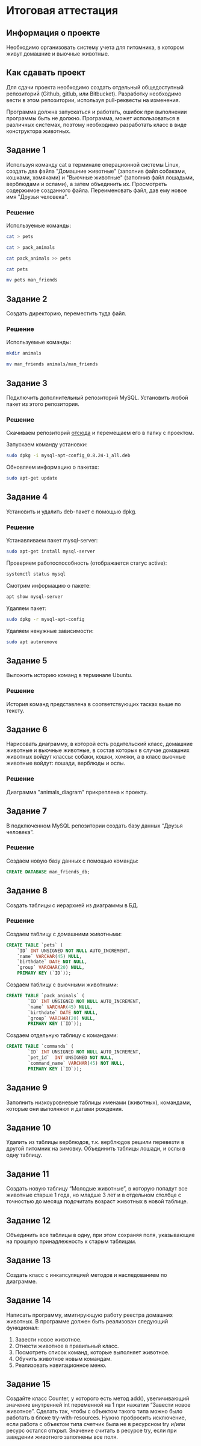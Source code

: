 # Итоговая аттестация

## Информация о проекте
Необходимо организовать систему учета для питомника, в котором живут домашние и вьючные животные.

## Как сдавать проект
Для сдачи проекта необходимо создать отдельный общедоступный репозиторий (Github, gitlub, или Bitbucket).
Разработку необходимо вести в этом репозитории, используя pull-реквесты на изменения.

Программа должна запускаться и работать, ошибок при выполнении программы быть не должно.
Программа, может использоваться в различных системах, поэтому необходимо разработать класс в виде конструктора животных.

## Задание 1
Используя команду cat в терминале операционной системы Linux,
создать два файла "Домашние животные" (заполнив файл собаками, кошками, хомяками)
и "Вьючные животные" (заполнив файл лошадьми, верблюдами и ослами), а затем объединить их.
Просмотреть содержимое созданного файла.
Переименовать файл, дав ему новое имя "Друзья человека".

### Решение

Используемые команды:

```sh
cat > pets

cat > pack_animals

cat pack_animals >> pets

cat pets

mv pets man_friends
```

## Задание 2
Создать директорию, переместить туда файл.

### Решение

Используемые команды:

```sh
mkdir animals

mv man_friends animals/man_friends
```

## Задание 3

Подключить дополнительный репозиторий MySQL. Установить любой пакет из этого репозитория.

### Решение

Скачиваем репозиторий [отсюда](https://dev.mysql.com/downloads/repo/apt/)
и перемещаем его в папку с проектом.

Запускаем команду установки:

```sh
sudo dpkg -i mysql-apt-config_0.8.24-1_all.deb
```

Обновляем информацию о пакетах:

```sh
sudo apt-get update
```

## Задание 4

Установить и удалить deb-пакет с помощью dpkg.

### Решение

Устанавливаем пакет mysql-server:

```sh
sudo apt-get install mysql-server
```

Проверяем работоспособность (отображается статус active):

```sh
systemctl status mysql
```

Смотрим информацию о пакете:
```sh
apt show mysql-server
```

Удаляем пакет:

```sh
sudo dpkg -r mysql-apt-config
```

Удаляем ненужные зависимости:
```sh
sudo apt autoremove
```

## Задание 5

Выложить историю команд в терминале Ubuntu.

### Решение

История команд представлена в соответствующих тасках выше по тексту.

## Задание 6

Нарисовать диаграмму, в которой есть родительский класс, домашние животные и вьючные животные,
в состав которых в случае домашних животных войдут классы: собаки, кошки, хомяки,
а в класс вьючные животные войдут: лошади, верблюды и ослы.

### Решение

Диаграмма "animals_diagram" прикреплена к проекту.

## Задание 7

В подключенном MySQL репозитории создать базу данных “Друзья человека”.

### Решение

Создаем новую базу данных с помощью команды:

```sql
CREATE DATABASE man_friends_db;
```

## Задание 8

Создать таблицы с иерархией из диаграммы в БД.

### Решение

Создаем таблицу с домашними животными:

```sql
CREATE TABLE `pets` (
	`ID` INT UNSIGNED NOT NULL AUTO_INCREMENT, 
	`name` VARCHAR(45) NULL,
	`birthdate` DATE NOT NULL,
	`group` VARCHAR(20) NULL,
	PRIMARY KEY (`ID`));
```

Создаем таблицу с вьючными животными:

```sql
CREATE TABLE `pack_animals` (
        `ID` INT UNSIGNED NOT NULL AUTO_INCREMENT, 
        `name` VARCHAR(45) NULL,
        `birthdate` DATE NOT NULL,
        `group` VARCHAR(20) NULL,
        PRIMARY KEY (`ID`));
```

Создаем отдельную таблицу с командами:

```sql
CREATE TABLE `commands` (
        `ID` INT UNSIGNED NOT NULL AUTO_INCREMENT, 
        `pet_id`  INT UNSIGNED NOT NULL,
        `command_name` VARCHAR(45) NOT NULL,
        PRIMARY KEY (`ID`));
```

## Задание 9

Заполнить низкоуровневые таблицы именами (животных), командами, которые они выполняют и датами рождения.

## Задание 10

Удалить из таблицы верблюдов, т.к. верблюдов решили перевезти в другой питомник на зимовку.
Объединить таблицы лошади, и ослы в одну таблицу.

## Задание 11

Создать новую таблицу “Молодые животные”, в которую попадут все животные старше 1 года, но младше 3 лет
и в отдельном столбце с точностью до месяца подсчитать возраст животных в новой таблице.

## Задание 12

Объединить все таблицы в одну, при этом сохраняя поля, указывающие на прошлую принадлежность к старым таблицам.

## Задание 13

Создать класс с инкапсуляцией методов и наследованием по диаграмме.

## Задание 14

Написать программу, имитирующую работу реестра домашних животных.
В программе должен быть реализован следующий функционал:

1. Завести новое животное.
2. Отнести животное в правильный класс.
3. Посмотреть список команд, которые выполняет животное.
4. Обучить животное новым командам.
5. Реализовать навигационное меню.

## Задание 15

Создайте класс Counter, у которого есть метод add(),
увеличивающий значение внутренней int переменной на 1 при нажатии “Завести новое животное”.
Сделать так, чтобы с объектом такого типа можно было работать в блоке try-with-resources.
Нужно пробросить исключение, если работа с объектом типа счетчик была не в ресурсном try и/или ресурс остался открыт.
Значение считать в ресурсе try, если при заведении животного заполнены все поля.
